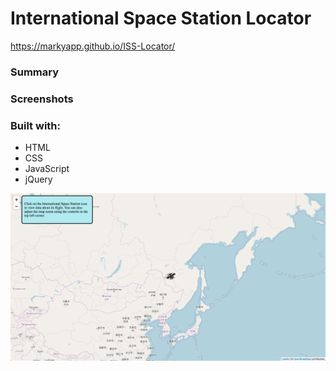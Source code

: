<h1>International Space Station Locator</h1>

https://markyapp.github.io/ISS-Locator/

<h3>Summary</h3>

<h3>Screenshots</h3>

<h3>Built with:</h3>
<ul>
  <li>HTML</li>
  <li>CSS</li>
  <li>JavaScript</li>
  <li>jQuery</li>
</ul>
  
![screenshot of the iss-locator app](https://github.com/MarkYapp/ISS-Locator/blob/master/iss-locator-screenshot.png)
